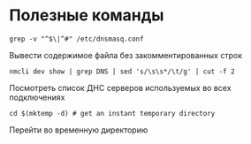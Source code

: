 # Полезные команды

```
grep -v "^$\|^#" /etc/dnsmasq.conf
```
Вывести содержимое файла без закомментированных строк

```
nmcli dev show | grep DNS | sed 's/\s\s*/\t/g' | cut -f 2
```
Посмотреть список ДНС серверов используемых во всех подключениях

```
cd $(mktemp -d) # get an instant temporary directory
```
Перейти во временную директорию
